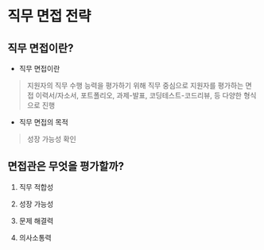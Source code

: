 # 직무 면접 전략

## 직무 면접이란?

- 직무 면접이란
> 지원자의 직무 수행 능력을 평가하기 위해 직무 중심으로 지원자를 평가하는 면접
> 이력서/자소서, 포트폴리오, 과제-발표, 코딩테스트-코드리뷰, 등 다양한 형식으로 진행

- 직무 면접의 목적
> 성장 가능성 확인

## 면접관은 무엇을 평가할까?

1. 직무 적합성

2. 성장 가능성

3. 문제 해결력

4. 의사소통력